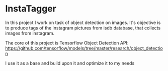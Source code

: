 # InstaTagger
In this project I work on task of object detection on images. It's objective is to produce tags of the instagram pictures from isdb database, that collects images from instagram.

The core of this project is Tensorflow Object Detection API:
https://github.com/tensorflow/models/tree/master/research/object_detection

I use it as a base and build upon it and optimize it to my needs
